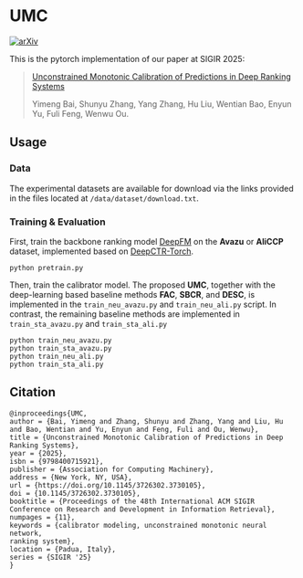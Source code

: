 # UMC
[![arXiv](https://img.shields.io/badge/arXiv-2504.14243-red.svg)](https://arxiv.org/abs/2504.14243)

This is the pytorch implementation of our paper at SIGIR 2025:
> [Unconstrained Monotonic Calibration of Predictions in Deep Ranking Systems](https://arxiv.org/abs/2504.14243)
> 
> Yimeng Bai, Shunyu Zhang, Yang Zhang, Hu Liu, Wentian Bao, Enyun Yu, Fuli Feng, Wenwu Ou.

## Usage
### Data
The experimental datasets are available for download via the links provided in the files located at `/data/dataset/download.txt`.
### Training & Evaluation
First, train the backbone ranking model [DeepFM](https://arxiv.org/abs/1703.04247) on the **Avazu** or **AliCCP** dataset, implemented based on [DeepCTR-Torch](https://github.com/shenweichen/DeepCTR-Torch).
```
python pretrain.py
```
Then, train the calibrator model. The proposed **UMC**, together with the deep-learning based baseline methods **FAC**, **SBCR**, and **DESC**, is implemented in the `train_neu_avazu.py` and `train_neu_ali.py` script. In contrast, the remaining baseline methods are implemented in `train_sta_avazu.py` and `train_sta_ali.py`
```
python train_neu_avazu.py
python train_sta_avazu.py
python train_neu_ali.py
python train_sta_ali.py
```
## Citation
```
@inproceedings{UMC,
author = {Bai, Yimeng and Zhang, Shunyu and Zhang, Yang and Liu, Hu and Bao, Wentian and Yu, Enyun and Feng, Fuli and Ou, Wenwu},
title = {Unconstrained Monotonic Calibration of Predictions in Deep Ranking Systems},
year = {2025},
isbn = {9798400715921},
publisher = {Association for Computing Machinery},
address = {New York, NY, USA},
url = {https://doi.org/10.1145/3726302.3730105},
doi = {10.1145/3726302.3730105},
booktitle = {Proceedings of the 48th International ACM SIGIR Conference on Research and Development in Information Retrieval},
numpages = {11},
keywords = {calibrator modeling, unconstrained monotonic neural network,
ranking system},
location = {Padua, Italy},
series = {SIGIR '25}
}
```

